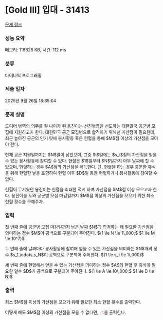 # [Gold III] 입대 - 31413 

[문제 링크](https://www.acmicpc.net/problem/31413) 

### 성능 요약

메모리: 116328 KB, 시간: 112 ms

### 분류

다이나믹 프로그래밍

### 제출 일자

2025년 9월 26일 18:35:04

### 문제 설명

<p>드디어 병역의 의무를 질 나이가 된 용진이는 선진병영을 선도하는 대한민국 공군병 모집에 지원하고자 한다. 대한민국 공군 모집병으로 합격하기 위해선 가산점이 필요한데, 최근 높아진 공군의 인기 탓에 봉사활동 혹은 헌혈을 통해 $M$점 이상의 가산점을 모아야 한다.</p>

<p>현재 공군 지원일까지는 $N$일이 남았으며, 그중 $i$일에는 $s_i$점의 가산점을 얻을 수 있는 봉사활동에 참여할 수 있다. 헌혈은 $1$일부터 $N$일까지 아무 날짜에 할 수 있으며, 헌혈하는 경우 $A$점의 가산점을 획득한다. 단, 헌혈을 하는 경우 충분한 휴식을 위해 헌혈한 날을 포함하여 헌혈 이후 $D$일 동안 헌혈하거나 봉사활동에 참여할 수 없다.</p>

<p>헌혈이 무서웠던 용진이는 헌혈을 최대한 적게 하며 가산점을 $M$점 이상 모으고자 한다. 용진이를 도와 공군병 모집 마감일까지 $M$점 이상의 가산점을 모으기 위한 최소 헌혈 횟수를 구해주자.</p>

### 입력 

 <p>첫 번째 줄에 공군병 모집 마감일까지 남은 날짜 $N$과 합격하는 데 필요한 가산점을 의미하는 정수 $M$이 공백으로 구분되어 주어진다. $(1 \le N \le 1\,000;$ $1 \le M \le 10^7)$</p>

<p>두 번째 줄에 날짜마다 봉사활동에 참여해 얻을 수 있는 가산점을 의미하는 $N$개의 정수 $s_1,\cdots,s_N$이 공백으로 구분되어 주어진다. $(1 \le s_i \le 1\,000)$</p>

<p>세 번째 줄에 헌혈해서 얻을 수 있는 가산점을 의미하는 정수 $A$와 헌혈 후 휴식이 필요한 일수 $D$가 공백으로 구분되어 주어진다. $(1 \le A \le 10\,000;$ $1 \le D \le N)$</p>

### 출력 

 <p>최소 $M$점 이상의 가산점을 모으기 위해 필요한 최소 헌혈 횟수를 출력한다.</p>

<p>어떻게 해도 $M$점 이상의 가산점을 모을 수 없다면, <span style="color:#e74c3c;"><code>-1</code></span>을 출력한다.</p>

